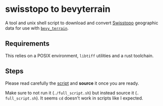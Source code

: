 # swisstopo to bevyterrain

A tool and unix shell script to download and convert [Swisstopo] geographic data
for use with [`bevy_terrain`].

## Requirements

This relies on a POSIX environment, `libtiff` utilities and a rust toolchain.

## Steps

Please read carefully the [script](./full_script.sh) and **source** it once you
are ready.

Make sure to not run it (`./full_script.sh`) but instead source it
(`. full_script.sh`). It seems `cd` doesn't work in scripts like I expected.

[Swisstopo]: https://www.swisstopo.admin.ch/en/geodata.html
[`bevy_terrain`]: https://github.com/kurtkuehnert/bevy_terrain
